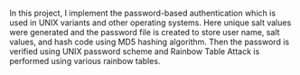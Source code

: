 In this project, I implement the password-based
authentication which is used in UNIX variants
 and other operating systems. Here unique salt 
 values were generated and the password file 
 is created to store user name, salt values,
  and hash code using MD5 hashing algorithm. 
  Then the password is verified using UNIX 
  password scheme and Rainbow Table Attack
   is performed using various rainbow tables.